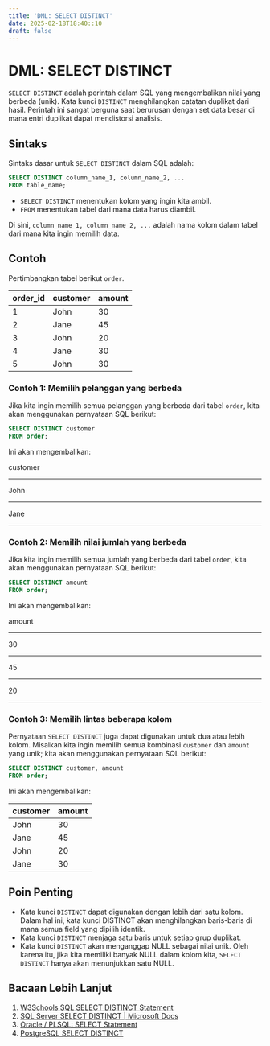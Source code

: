 ```yaml
---
title: 'DML: SELECT DISTINCT'
date: 2025-02-18T18:40::10
draft: false
---
```


# DML: SELECT DISTINCT

`SELECT DISTINCT` adalah perintah dalam SQL yang mengembalikan nilai yang berbeda (unik). Kata kunci `DISTINCT` menghilangkan catatan duplikat dari hasil. Perintah ini sangat berguna saat berurusan dengan set data besar di mana entri duplikat dapat mendistorsi analisis.

## Sintaks

Sintaks dasar untuk `SELECT DISTINCT` dalam SQL adalah:

```sql
SELECT DISTINCT column_name_1, column_name_2, ...
FROM table_name;
```

- `SELECT DISTINCT` menentukan kolom yang ingin kita ambil.
- `FROM` menentukan tabel dari mana data harus diambil.

Di sini, `column_name_1, column_name_2, ...` adalah nama kolom dalam tabel dari mana kita ingin memilih data.

## Contoh

Pertimbangkan tabel berikut `order`.

| order_id | customer | amount |
| -------- | -------- | ------ |
| 1        | John     | 30     |
| 2        | Jane     | 45     |
| 3        | John     | 20     |
| 4        | Jane     | 30     |
| 5        | John     | 30     |

### Contoh 1: Memilih pelanggan yang berbeda

Jika kita ingin memilih semua pelanggan yang berbeda dari tabel `order`, kita akan menggunakan pernyataan SQL berikut:

```sql
SELECT DISTINCT customer
FROM order;
```

Ini akan mengembalikan:

customer

---

John

---

Jane

---

### Contoh 2: Memilih nilai jumlah yang berbeda

Jika kita ingin memilih semua jumlah yang berbeda dari tabel `order`, kita akan menggunakan pernyataan SQL berikut:

```sql
SELECT DISTINCT amount
FROM order;
```

Ini akan mengembalikan:

amount

---

30

---

45

---

20

---

### Contoh 3: Memilih lintas beberapa kolom

Pernyataan `SELECT DISTINCT` juga dapat digunakan untuk dua atau lebih kolom. Misalkan kita ingin memilih semua kombinasi `customer` dan `amount` yang unik; kita akan menggunakan pernyataan SQL berikut:

```sql
SELECT DISTINCT customer, amount
FROM order;
```

Ini akan mengembalikan:

| customer | amount |
| -------- | ------ |
| John     | 30     |
| Jane     | 45     |
| John     | 20     |
| Jane     | 30     |

## Poin Penting

- Kata kunci `DISTINCT` dapat digunakan dengan lebih dari satu kolom. Dalam hal ini, kata kunci DISTINCT akan menghilangkan baris-baris di mana semua field yang dipilih identik.
- Kata kunci `DISTINCT` menjaga satu baris untuk setiap grup duplikat.
- Kata kunci `DISTINCT` akan menganggap NULL sebagai nilai unik. Oleh karena itu, jika kita memiliki banyak NULL dalam kolom kita, `SELECT DISTINCT` hanya akan menunjukkan satu NULL.

## Bacaan Lebih Lanjut

1. [W3Schools SQL SELECT DISTINCT Statement](https://www.w3schools.com/sql/sql_distinct.asp)
2. [SQL Server SELECT DISTINCT | Microsoft Docs](https://docs.microsoft.com/en-us/sql/t-sql/queries/select-transact-sql?view=sql-server-ver15)
3. [Oracle / PLSQL: SELECT Statement](https://www.techonthenet.com/oracle/select.php)
4. [PostgreSQL SELECT DISTINCT](https://www.postgresqltutorial.com/postgresql-select-distinct/)
